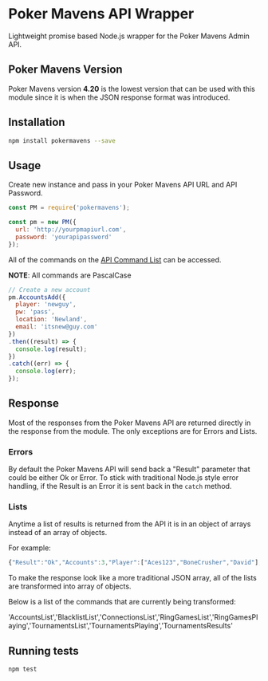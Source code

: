 Poker Mavens API Wrapper
==================

Lightweight promise based Node.js wrapper for the Poker Mavens Admin API.

## Poker Mavens Version

Poker Mavens version **4.20** is the lowest version that can be used with this module since it is when the JSON response format was introduced.

## Installation

```bash
npm install pokermavens --save
```

## Usage

Create new instance and pass in your Poker Mavens API URL and API Password.

```javascript
const PM = require('pokermavens');

const pm = new PM({
  url: 'http://yourpmapiurl.com',
  password: 'yourapipassword'
});
```

All of the commands on the [API Command List](https://www.briggsoft.com/docs/pmavens/Technical_Interface.htm) can be accessed.

**NOTE**: All commands are PascalCase

```javascript
// Create a new account
pm.AccountsAdd({
  player: 'newguy',
  pw: 'pass',
  location: 'Newland',
  email: 'itsnew@guy.com'
})
.then((result) => {
  console.log(result);
})
.catch((err) => {
  console.log(err);
});
```

## Response

Most of the responses from the Poker Mavens API are returned directly in the response from the module. The only exceptions are for Errors and Lists.

### Errors

By default the Poker Mavens API will send back a "Result" parameter that could be either Ok or Error. To stick with traditional Node.js style error handling, if the Result is an Error it is sent back in the `catch` method.

### Lists

Anytime a list of results is returned from the API it is in an object of arrays instead of an array of objects.

For example:

```javascript
{"Result":"Ok","Accounts":3,"Player":["Aces123","BoneCrusher","David"],"Balance":[2345,3470,1000]}
```

To make the response look like a more traditional JSON array, all of the lists are transformed into array of objects.

Below is a list of the commands that are currently being transformed:

'AccountsList','BlacklistList','ConnectionsList','RingGamesList','RingGamesPlaying','TournamentsList','TournamentsPlaying','TournamentsResults'

## Running tests

`npm test`
